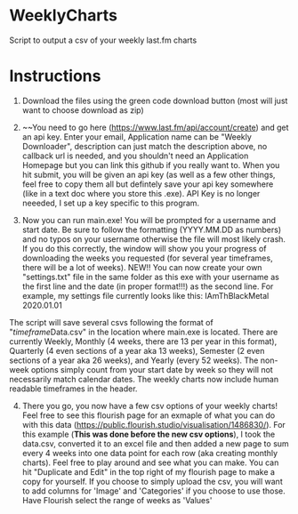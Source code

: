 # WeeklyCharts
 Script to output a csv of your weekly last.fm charts

# Instructions
 1. Download the files using the green code download button (most will just want to choose download as zip)
 
 2. ~~You need to go here (https://www.last.fm/api/account/create) and get an api key.  Enter your email, Application name can be "Weekly Downloader", description can just match the description above, no callback url is needed, and you shouldn't need an Application Homepage but you can link this github if you really want to.  When you hit submit, you will be given an api key (as well as a few other things, feel free to copy them all but defintely save your api key somewhere (like in a text doc where you store this .exe).
 API Key is no longer neeeded, I set up a key specific to this program.
 
 3. Now you can run main.exe! You will be prompted for a username and start date.  Be sure to follow the formatting (YYYY.MM.DD as numbers) and no typos on your username otherwise the file will most likely crash.  If you do this correctly, the window will show you your progress of downloading the weeks you requested (for several year timeframes, there will be a lot of weeks). NEW!! You can now create your own "settings.txt" file in the same folder as this exe with your username as the first line and the date (in proper format!!!) as the second line.  For example, my settings file currently looks like this:
 IAmThBlackMetal
 2020.01.01
 
 The script will save several csvs following the format of  "*timeframe*Data.csv" in the location where main.exe is located.  There are currently Weekly, Monthly (4 weeks, there are 13 per year in this format), Quarterly (4 even sections of a year aka 13 weeks), Semester (2 even sections of a year aka 26 weeks), and Yearly (every 52 weeks).  The non-week options simply count from your start date by week so they will not necessarily match calendar dates.  The weekly charts now include human readable timeframes in the header.
 
 4. There you go, you now have a few csv options of your weekly charts! Feel free to see this flourish page for an exmaple of what you can do with this data (https://public.flourish.studio/visualisation/1486830/). For this example (**This was done before the new csv options**), I took the data.csv, converted it to an excel file and then added a new page to sum every 4 weeks into one data point for each row (aka creating monthly charts). Feel free to play around and see what you can make. You can hit "Duplicate and Edit" in the top right of my flourish page to make a copy for yourself. If you choose to simply upload the csv, you will want to add columns for 'Image' and 'Categories' if you choose to use those. Have Flourish select the range of weeks as 'Values'
